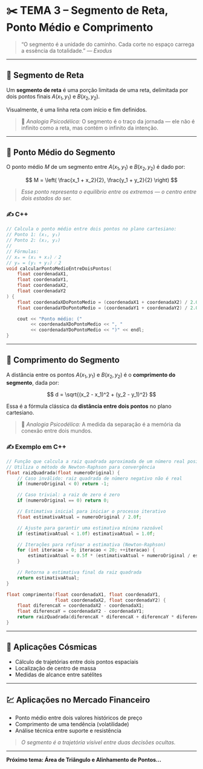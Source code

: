 # ✂️ TEMA 3 – Segmento de Reta, Ponto Médio e Comprimento

> “O segmento é a unidade do caminho. Cada corte no espaço carrega a essência da totalidade.” — *Exodus*

---

## 📌 Segmento de Reta

Um **segmento de reta** é uma porção limitada de uma reta, delimitada por dois pontos finais $A(x_1, y_1)$ e $B(x_2, y_2)$.

Visualmente, é uma linha reta com início e fim definidos.

> 💭 *Analogia Psicodélica:* O segmento é o traço da jornada — ele não é infinito como a reta, mas contém o infinito da intenção.

---

## 🧮 Ponto Médio do Segmento

O ponto médio $M$ de um segmento entre $A(x_1, y_1)$ e $B(x_2, y_2)$ é dado por:

$$
M = \left( \frac{x_1 + x_2}{2}, \frac{y_1 + y_2}{2} \right)
$$

> *Esse ponto representa o equilíbrio entre os extremos — o centro entre dois estados do ser.*

### ✍️ C++

```cpp
// Calcula o ponto médio entre dois pontos no plano cartesiano:
// Ponto 1: (x₁, y₁)
// Ponto 2: (x₂, y₂)
//
// Fórmulas:
// xₘ = (x₁ + x₂) ⁄ 2
// yₘ = (y₁ + y₂) ⁄ 2
void calcularPontoMedioEntreDoisPontos(
    float coordenadaX1,
    float coordenadaY1,
    float coordenadaX2,
    float coordenadaY2
) {
    float coordenadaXDoPontoMedio = (coordenadaX1 + coordenadaX2) / 2.0f;
    float coordenadaYDoPontoMedio = (coordenadaY1 + coordenadaY2) / 2.0f;

    cout << "Ponto médio: ("
         << coordenadaXDoPontoMedio << ", "
         << coordenadaYDoPontoMedio << ")" << endl;
}

```

---

## 📏 Comprimento do Segmento

A distância entre os pontos $A(x_1, y_1)$ e $B(x_2, y_2)$ é o **comprimento do segmento**, dada por:

$$
d = \sqrt{(x_2 - x_1)^2 + (y_2 - y_1)^2}
$$

Essa é a fórmula clássica da **distância entre dois pontos** no plano cartesiano.

> 💭 *Analogia Psicodélica:* A medida da separação é a memória da conexão entre dois mundos.

### ✍️ Exemplo em C++

```cpp
// Função que calcula a raiz quadrada aproximada de um número real positivo
// Utiliza o método de Newton-Raphson para convergência
float raizQuadrada(float numeroOriginal) {
    // Caso inválido: raiz quadrada de número negativo não é real
    if (numeroOriginal < 0) return -1;

    // Caso trivial: a raiz de zero é zero
    if (numeroOriginal == 0) return 0;

    // Estimativa inicial para iniciar o processo iterativo
    float estimativaAtual = numeroOriginal / 2.0f;

    // Ajuste para garantir uma estimativa mínima razoável
    if (estimativaAtual < 1.0f) estimativaAtual = 1.0f;

    // Iterações para refinar a estimativa (Newton-Raphson)
    for (int iteracao = 0; iteracao < 20; ++iteracao) {
        estimativaAtual = 0.5f * (estimativaAtual + numeroOriginal / estimativaAtual);
    }

    // Retorna a estimativa final da raiz quadrada
    return estimativaAtual;
}

float comprimento(float coordenadaX1, float coordenadaY1,
                  float coordenadaX2, float coordenadaY2) {
    float diferencaX = coordenadaX2 - coordenadaX1;
    float diferencaY = coordenadaY2 - coordenadaY1;
    return raizQuadrada(diferencaX * diferencaX + diferencaY * diferencaY);
}
```

---

## 🌌 Aplicações Cósmicas

* Cálculo de trajetórias entre dois pontos espaciais
* Localização de centro de massa
* Medidas de alcance entre satélites

---

## 💹 Aplicações no Mercado Financeiro

* Ponto médio entre dois valores históricos de preço
* Comprimento de uma tendência (volatilidade)
* Análise técnica entre suporte e resistência

> *O segmento é a trajetória visível entre duas decisões ocultas.*

---

**Próximo tema: Área de Triângulo e Alinhamento de Pontos...**
